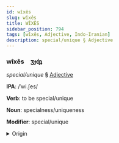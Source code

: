 ```yaml
---
id: wîxês
slug: wîxês
title: WÎXÊS
sidebar_position: 794
tags: [wîxês, Adjective, Indo-Iranian]
description: special/unique § Adjective
---
```


### wîxês&emsp;<span kind="abugida">ʒɟɋ́ʇ</span>

*special/unique* **§** [Adjective](../../tags/Adjective)

**IPA**: /ˈwi.ʃes/

**Verb**: to be special/unique

**Noun**: specialness/uniqueness

**Modifier**: special/unique

<details>
    <summary>Origin</summary>
    Marathi विशेष viśeṣ /ʋi.ɕeʂ/<br/>
    <em>Indo-Iranian Language Family</em>
</details>